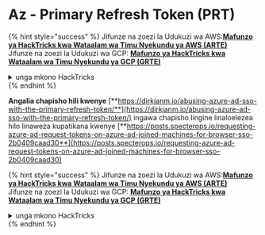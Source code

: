 # Az - Primary Refresh Token (PRT)

{% hint style="success" %}
Jifunze na zoezi la Udukuzi wa AWS:<img src="/.gitbook/assets/image.png" alt="" data-size="line">[**Mafunzo ya HackTricks kwa Wataalam wa Timu Nyekundu ya AWS (ARTE)**](https://training.hacktricks.xyz/courses/arte)<img src="/.gitbook/assets/image.png" alt="" data-size="line">\
Jifunze na zoezi la Udukuzi wa GCP: <img src="/.gitbook/assets/image (2).png" alt="" data-size="line">[**Mafunzo ya HackTricks kwa Wataalam wa Timu Nyekundu ya GCP (GRTE)**<img src="/.gitbook/assets/image (2).png" alt="" data-size="line">](https://training.hacktricks.xyz/courses/grte)

<details>

<summary>unga mkono HackTricks</summary>

* Angalia [**mpango wa usajili**](https://github.com/sponsors/carlospolop)!
* **Jiunge na** 💬 [**kikundi cha Discord**](https://discord.gg/hRep4RUj7f) au kikundi cha [**telegram**](https://t.me/peass) au **tufuate** kwenye **Twitter** 🐦 [**@hacktricks\_live**](https://twitter.com/hacktricks\_live)**.**
* **Shiriki mbinu za udukuzi kwa kuwasilisha PRs kwa** [**HackTricks**](https://github.com/carlospolop/hacktricks) na [**HackTricks Cloud**](https://github.com/carlospolop/hacktricks-cloud) repos za github.

</details>
{% endhint %}

**Angalia chapisho hili kwenye** [**https://dirkjanm.io/abusing-azure-ad-sso-with-the-primary-refresh-token/**](https://dirkjanm.io/abusing-azure-ad-sso-with-the-primary-refresh-token/) ingawa chapisho lingine linaloelezea hilo linaweza kupatikana kwenye [**https://posts.specterops.io/requesting-azure-ad-request-tokens-on-azure-ad-joined-machines-for-browser-sso-2b0409caad30**](https://posts.specterops.io/requesting-azure-ad-request-tokens-on-azure-ad-joined-machines-for-browser-sso-2b0409caad30)


{% hint style="success" %}
Jifunze na zoezi la Udukuzi wa AWS:<img src="/.gitbook/assets/image.png" alt="" data-size="line">[**Mafunzo ya HackTricks kwa Wataalam wa Timu Nyekundu ya AWS (ARTE)**](https://training.hacktricks.xyz/courses/arte)<img src="/.gitbook/assets/image.png" alt="" data-size="line">\
Jifunze na zoezi la Udukuzi wa GCP: <img src="/.gitbook/assets/image (2).png" alt="" data-size="line">[**Mafunzo ya HackTricks kwa Wataalam wa Timu Nyekundu ya GCP (GRTE)**<img src="/.gitbook/assets/image (2).png" alt="" data-size="line">](https://training.hacktricks.xyz/courses/grte)

<details>

<summary>unga mkono HackTricks</summary>

* Angalia [**mpango wa usajili**](https://github.com/sponsors/carlospolop)!
* **Jiunge na** 💬 [**kikundi cha Discord**](https://discord.gg/hRep4RUj7f) au kikundi cha [**telegram**](https://t.me/peass) au **tufuate** kwenye **Twitter** 🐦 [**@hacktricks\_live**](https://twitter.com/hacktricks\_live)**.**
* **Shiriki mbinu za udukuzi kwa kuwasilisha PRs kwa** [**HackTricks**](https://github.com/carlospolop/hacktricks) na [**HackTricks Cloud**](https://github.com/carlospolop/hacktricks-cloud) repos za github.

</details>
{% endhint %}
